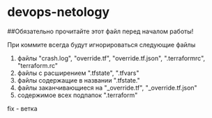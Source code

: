 # devops-netology

##Обязательно прочитайте этот файл перед началом работы!

При коммите всегда будут игнорироваться следующие файлы
1. файлы "crash.log", "override.tf", "override.tf.json", ".terraformrc", "terraform.rc"
2. файлы с расширением ".tfstate", ".tfvars"
3. файлы содержащие в названии ".tfstate."
4. файлы заканчивающиеся на "_override.tf", "_override.tf.json"
5. содержимое всех подпапок ".terraform"

fix - ветка